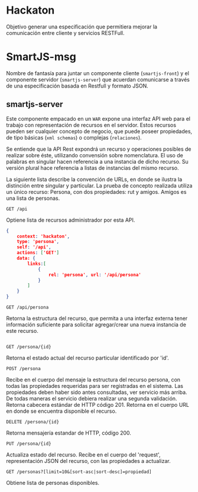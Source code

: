 Hackaton
========

Objetivo generar una especificación que permitiera mejorar la comunicación entre cliente y servicios RESTFull. 


# SmartJS-msg

Nombre de fantasía para juntar un componente cliente (`smartjs-front`) y el componente servidor (`smartjs-server`) que acuerdan comunicarse a través de una especificación basada en Restfull y formato JSON. 


## smartjs-server

Este componente empacado en un `WAR` expone una interfaz API web para el trabajo con representación de recursos en el servidor. Estos recursos pueden ser cualquier concepto de negocio, que puede poseer propiedades, de tipo básicas (`xml schemas`) o complejas (`relaciones`).

Se entiende que la API Rest expondrá un recurso y operaciones posibles de realizar sobre éste, utilizando convensión sobre nomenclatura. El uso de palabras en singular hacen referencia a una instancia de dicho recurso. Su versión plural hace referencia a listas de instancias del mismo recurso. 

La siguiente lista describe la convención de URLs, en donde se ilustra la distinción entre singular y particular. 
La prueba de concepto realizada utiliza un único recurso: Persona, con dos propiedades: rut y amigos. Amigos es una lista de personas.


```
GET /api
```
Optiene lista de recursos administrador por esta API.

```json
{
	context: 'hackaton',
	type: 'persona',
	self: '/api',
	actions: ['GET']
	data: {
		links:[
			{
				rel: 'persona', url: '/api/persona'
			}
		]
	}
}
```


```
GET /api/persona
```
Retorna la estructura del recurso, que permita a una interfaz externa tener información suficiente para solicitar agregar/crear una nueva instancia de este recurso.

```

```

```
GET /persona/{id}
```
Retorna el estado actual del recurso particular identificado por 'id'. 

```
POST /persona
```
Recibe en el cuerpo del mensaje la estructura del recurso persona, con todas las propiedades requeridas para ser registradas en el sistema. Las propiedades deben haber sido antes consultadas, ver servicio más arriba. De todas maneras el servicio debiera realizar una segunda validación. 
Retorna cabecera estándar de HTTP código 201. 
Retorna en el cuerpo URL en donde se encuentra disponible el recurso. 

```
DELETE /persona/{id}
```
Retorna mensajería estandar de HTTP, código 200. 

```
PUT /persona/{id}
```
Actualiza estado del recurso. Recibe en el cuerpo del 'request', representación JSON del recurso, con las propiedades a actualizar. 

```
GET /personas?[limit=10&[sort-asc|sort-desc]=propiedad]
```
Obtiene lista de personas disponibles. 


